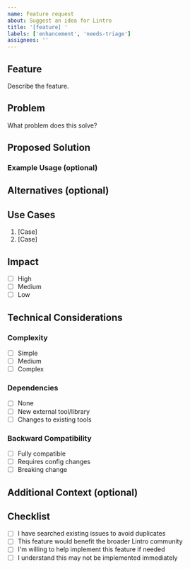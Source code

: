 ```yaml
---
name: Feature request
about: Suggest an idea for Lintro
title: '[feature] '
labels: ['enhancement', 'needs-triage']
assignees: ''
---
```


## Feature

Describe the feature.

## Problem

What problem does this solve?

## Proposed Solution

### Example Usage (optional)

## Alternatives (optional)

## Use Cases

1. [Case]
2. [Case]

## Impact

- [ ] High
- [ ] Medium
- [ ] Low

## Technical Considerations

### Complexity

- [ ] Simple
- [ ] Medium
- [ ] Complex

### Dependencies

- [ ] None
- [ ] New external tool/library
- [ ] Changes to existing tools

### Backward Compatibility

- [ ] Fully compatible
- [ ] Requires config changes
- [ ] Breaking change

## Additional Context (optional)

## Checklist

- [ ] I have searched existing issues to avoid duplicates
- [ ] This feature would benefit the broader Lintro community
- [ ] I'm willing to help implement this feature if needed
- [ ] I understand this may not be implemented immediately
